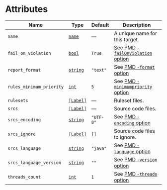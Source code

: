 <!-- Generated with Stardoc: http://skydoc.bazel.build -->

# Attributes

Name           | Type                               | Default            | Description
---------------|------------------------------------|--------------------|------------
`name` | [`name`](https://docs.bazel.build/versions/master/build-ref.html#name) | — | A unique name for this target.
`fail_on_violation` | [`bool`](https://docs.bazel.build/versions/master/skylark/lib/bool.html) | `True` | See [PMD `-failOnViolation` option](https://pmd.github.io/latest/pmd_userdocs_cli_reference.html)
`report_format` | [`string`](https://docs.bazel.build/versions/master/skylark/lib/string.html) | `"text"` | See [PMD `-format` option](https://pmd.github.io/latest/pmd_userdocs_cli_reference.html)
`rules_minimum_priority` | [`int`](https://docs.bazel.build/versions/master/skylark/lib/int.html) | `5` | See [PMD `-minimumpriority` option](https://pmd.github.io/latest/pmd_userdocs_cli_reference.html)
`rulesets` | [`[Label]`](https://docs.bazel.build/versions/master/skylark/lib/list.html) | — | Ruleset files.
`srcs` | [`[Label]`](https://docs.bazel.build/versions/master/skylark/lib/list.html) | — | Source code files.
`srcs_encoding` | [`string`](https://docs.bazel.build/versions/master/skylark/lib/string.html) | `"UTF-8"` | See [PMD `-encoding` option](https://pmd.github.io/latest/pmd_userdocs_cli_reference.html)
`srcs_ignore` | [`[Label]`](https://docs.bazel.build/versions/master/skylark/lib/list.html) | `[]` | Source code files to ignore.
`srcs_language` | [`string`](https://docs.bazel.build/versions/master/skylark/lib/string.html) | `"java"` | See [PMD `-language` option](https://pmd.github.io/latest/pmd_userdocs_cli_reference.html)
`srcs_language_version` | [`string`](https://docs.bazel.build/versions/master/skylark/lib/string.html) | `""` | See [PMD `-version` option](https://pmd.github.io/latest/pmd_userdocs_cli_reference.html)
`threads_count` | [`int`](https://docs.bazel.build/versions/master/skylark/lib/int.html) | `1` | See [PMD `-threads` option](https://pmd.github.io/latest/pmd_userdocs_cli_reference.html)
